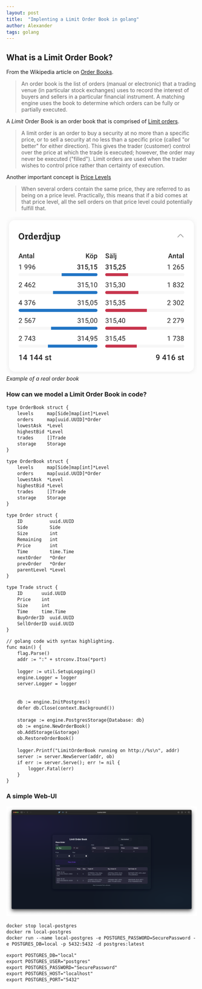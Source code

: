 ```yaml
---
layout: post
title:  "Implenting a Limit Order Book in golang"
author: Alexander
tags: golang
---
```


## What is a Limit Order Book?

From the Wikipedia article on [Order Books](https://en.wikipedia.org/wiki/Order_book).
>An order book is the list of orders (manual or electronic) that a trading venue (in particular stock exchanges) uses to record the interest of buyers and sellers in a particular financial instrument. A matching engine uses the book to determine which orders can be fully or partially executed.

A *Limit* Order Book is an order book that is comprised of [Limit orders](https://en.wikipedia.org/wiki/Order_(exchange)#Limit_order).
>A limit order is an order to buy a security at no more than a specific price, or to sell a security at no less than a specific price (called "or better" for either direction). This gives the trader (customer) control over the price at which the trade is executed; however, the order may never be executed ("filled"). Limit orders are used when the trader wishes to control price rather than certainty of execution.

Another important concept is [Price Levels](https://en.wikipedia.org/wiki/Order_book)
>When several orders contain the same price, they are referred to as being on a price level. Practically, this means that if a bid comes at that price level, all the sell orders on that price level could potentially fulfill that.

![Example of a real Order Book](/assets/img/ExampleRealBook.png)
*Example of a real order book*

### How can we model a Limit Order Book in code?

```golang
type OrderBook struct {
	levels     map[Side]map[int]*Level
	orders     map[uuid.UUID]*Order
	lowestAsk  *Level
	highestBid *Level
	trades     []Trade
	storage    Storage
}
```

```golang
type OrderBook struct {
	levels     map[Side]map[int]*Level
	orders     map[uuid.UUID]*Order
	lowestAsk  *Level
	highestBid *Level
	trades     []Trade
	storage    Storage
}
```

```golang
type Order struct {
	ID          uuid.UUID
	Side        Side
	Size        int
	Remaining   int
	Price       int
	Time        time.Time
	nextOrder   *Order
	prevOrder   *Order
	parentLevel *Level
}
```

```golang
type Trade struct {
	ID       uuid.UUID
	Price    int
	Size     int
	Time     time.Time
	BuyOrderID  uuid.UUID
	SellOrderID uuid.UUID
}
```

```golang
// golang code with syntax highlighting.
func main() {
	flag.Parse()
	addr := ":" + strconv.Itoa(*port)

	logger := util.SetupLogging()
	engine.Logger = logger
	server.Logger = logger


	db := engine.InitPostgres()
	defer db.Close(context.Background())

	storage := engine.PostgresStorage{Database: db}
	ob := engine.NewOrderBook()
	ob.AddStorage(&storage)
	ob.RestoreOrderBook()

	logger.Printf("LimitOrderBook running on http://%s\n", addr)
	server := server.NewServer(addr, ob)
	if err := server.Serve(); err != nil {
		logger.Fatal(err)
	}
}
```

### A simple Web-UI

![Limit Order Book](/assets/img/LimitOrderBook.png)


```
docker stop local-postgres
docker rm local-postgres
docker run --name local-postgres -e POSTGRES_PASSWORD=SecurePassword -e POSTGRES_DB=local -p 5432:5432 -d postgres:latest
```

```
export POSTGRES_DB="local"
export POSTGRES_USER="postgres"
export POSTGRES_PASSWORD="SecurePassword"
export POSTGRES_HOST="localhost"
export POSTGRES_PORT="5432"
```
